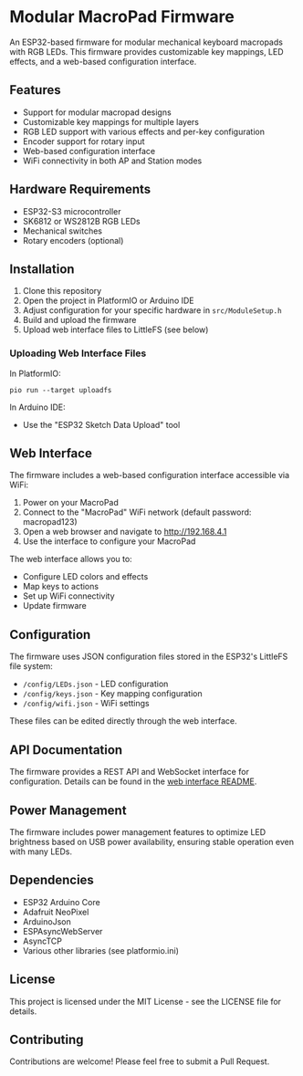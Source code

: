 # Modular MacroPad Firmware

An ESP32-based firmware for modular mechanical keyboard macropads with RGB LEDs. This firmware provides customizable key mappings, LED effects, and a web-based configuration interface.

## Features

- Support for modular macropad designs
- Customizable key mappings for multiple layers
- RGB LED support with various effects and per-key configuration
- Encoder support for rotary input
- Web-based configuration interface
- WiFi connectivity in both AP and Station modes

## Hardware Requirements

- ESP32-S3 microcontroller
- SK6812 or WS2812B RGB LEDs
- Mechanical switches
- Rotary encoders (optional)

## Installation

1. Clone this repository
2. Open the project in PlatformIO or Arduino IDE
3. Adjust configuration for your specific hardware in `src/ModuleSetup.h`
4. Build and upload the firmware
5. Upload web interface files to LittleFS (see below)

### Uploading Web Interface Files

In PlatformIO:
```
pio run --target uploadfs
```

In Arduino IDE:
- Use the "ESP32 Sketch Data Upload" tool

## Web Interface

The firmware includes a web-based configuration interface accessible via WiFi:

1. Power on your MacroPad
2. Connect to the "MacroPad" WiFi network (default password: macropad123)
3. Open a web browser and navigate to http://192.168.4.1
4. Use the interface to configure your MacroPad

The web interface allows you to:
- Configure LED colors and effects
- Map keys to actions
- Set up WiFi connectivity
- Update firmware

## Configuration

The firmware uses JSON configuration files stored in the ESP32's LittleFS file system:

- `/config/LEDs.json` - LED configuration
- `/config/keys.json` - Key mapping configuration
- `/config/wifi.json` - WiFi settings

These files can be edited directly through the web interface.

## API Documentation

The firmware provides a REST API and WebSocket interface for configuration. Details can be found in the [web interface README](data/web/README.md).

## Power Management

The firmware includes power management features to optimize LED brightness based on USB power availability, ensuring stable operation even with many LEDs.

## Dependencies

- ESP32 Arduino Core
- Adafruit NeoPixel
- ArduinoJson
- ESPAsyncWebServer
- AsyncTCP
- Various other libraries (see platformio.ini)

## License

This project is licensed under the MIT License - see the LICENSE file for details.

## Contributing

Contributions are welcome! Please feel free to submit a Pull Request. 